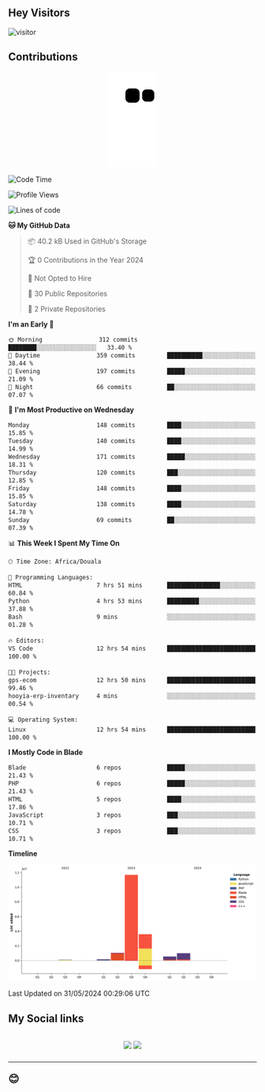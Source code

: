 ## Hey Visitors
![visitor](https://profile-counter.glitch.me/Fotsingboris/count.svg)

## Contributions
<p align="center">
  <img src="https://raw.githubusercontent.com/Fotsingboris/Fotsingboris/output/github-contribution-grid-snake.svg" />
</p>

<!--START_SECTION:waka-->
![Code Time](http://img.shields.io/badge/Code%20Time-1%2C066%20hrs%2011%20mins-blue)

![Profile Views](http://img.shields.io/badge/Profile%20Views-0-blue)

![Lines of code](https://img.shields.io/badge/From%20Hello%20World%20I%27ve%20Written-18.0%20million%20lines%20of%20code-blue)

**🐱 My GitHub Data** 

> 📦 40.2 kB Used in GitHub's Storage 
 > 
> 🏆 0 Contributions in the Year 2024
 > 
> 🚫 Not Opted to Hire
 > 
> 📜 30 Public Repositories 
 > 
> 🔑 2 Private Repositories 
 > 
**I'm an Early 🐤** 

```text
🌞 Morning                312 commits         ████████░░░░░░░░░░░░░░░░░   33.40 % 
🌆 Daytime                359 commits         ██████████░░░░░░░░░░░░░░░   38.44 % 
🌃 Evening                197 commits         █████░░░░░░░░░░░░░░░░░░░░   21.09 % 
🌙 Night                  66 commits          ██░░░░░░░░░░░░░░░░░░░░░░░   07.07 % 
```
📅 **I'm Most Productive on Wednesday** 

```text
Monday                   148 commits         ████░░░░░░░░░░░░░░░░░░░░░   15.85 % 
Tuesday                  140 commits         ████░░░░░░░░░░░░░░░░░░░░░   14.99 % 
Wednesday                171 commits         █████░░░░░░░░░░░░░░░░░░░░   18.31 % 
Thursday                 120 commits         ███░░░░░░░░░░░░░░░░░░░░░░   12.85 % 
Friday                   148 commits         ████░░░░░░░░░░░░░░░░░░░░░   15.85 % 
Saturday                 138 commits         ████░░░░░░░░░░░░░░░░░░░░░   14.78 % 
Sunday                   69 commits          ██░░░░░░░░░░░░░░░░░░░░░░░   07.39 % 
```


📊 **This Week I Spent My Time On** 

```text
🕑︎ Time Zone: Africa/Douala

💬 Programming Languages: 
HTML                     7 hrs 51 mins       ███████████████░░░░░░░░░░   60.84 % 
Python                   4 hrs 53 mins       █████████░░░░░░░░░░░░░░░░   37.88 % 
Bash                     9 mins              ░░░░░░░░░░░░░░░░░░░░░░░░░   01.28 % 

🔥 Editors: 
VS Code                  12 hrs 54 mins      █████████████████████████   100.00 % 

🐱‍💻 Projects: 
gps-ecom                 12 hrs 50 mins      █████████████████████████   99.46 % 
hooyia-erp-inventary     4 mins              ░░░░░░░░░░░░░░░░░░░░░░░░░   00.54 % 

💻 Operating System: 
Linux                    12 hrs 54 mins      █████████████████████████   100.00 % 
```

**I Mostly Code in Blade** 

```text
Blade                    6 repos             █████░░░░░░░░░░░░░░░░░░░░   21.43 % 
PHP                      6 repos             █████░░░░░░░░░░░░░░░░░░░░   21.43 % 
HTML                     5 repos             ████░░░░░░░░░░░░░░░░░░░░░   17.86 % 
JavaScript               3 repos             ███░░░░░░░░░░░░░░░░░░░░░░   10.71 % 
CSS                      3 repos             ███░░░░░░░░░░░░░░░░░░░░░░   10.71 % 
```



**Timeline**

![Lines of Code chart](https://raw.githubusercontent.com/Fotsingboris/Fotsingboris/main/assets/bar_graph.png)


 Last Updated on 31/05/2024 00:29:06 UTC
<!--END_SECTION:waka-->

<h2>My Social links <h2>
<p align="center">
   <a href="https://linkedin.com/in/Fotsingboris-Mathieu"><img src="https://img.shields.io/badge/linkedin-%230077B5.svg?style=for-the-badge&logo=linkedin&logoColor=white"></a>
   <a href="https://instagram.com/Fotsingboris"><img src="https://img.shields.io/badge/instagram-%23E4405F.svg?style=for-the-badge&logo=Instagram&logoColor=white"></a>
  </p>
<hr>
😊
